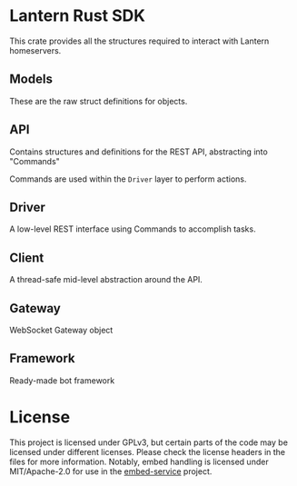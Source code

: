 Lantern Rust SDK
================

This crate provides all the structures required to interact with Lantern homeservers.

## Models

These are the raw struct definitions for objects.

## API

Contains structures and definitions for the REST API, abstracting into "Commands"

Commands are used within the `Driver` layer to perform actions.

## Driver

A low-level REST interface using Commands to accomplish tasks.

## Client

A thread-safe mid-level abstraction around the API.

## Gateway

WebSocket Gateway object

## Framework

Ready-made bot framework

# License

This project is licensed under GPLv3, but certain parts of the code may be licensed under different licenses.
Please check the license headers in the files for more information. Notably, embed handling is licensed
under MIT/Apache-2.0 for use in the [embed-service](https://github.com/Lantern-chat/embed-service) project.